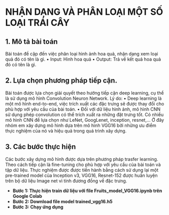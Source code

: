 <h1><b>NHẬN DẠNG VÀ PHÂN LOẠI MỘT SỐ LOẠI TRÁI CÂY</b></h1>
<h2><b>1. Mô tả bài toán</b></h2>
<p>
Bài toán đề cập đến việc phân loại hình ảnh hoa quả, nhận dạng xem loại quả đó có tên là gì. 
  •	Input: Hình hoa quả 
  •	Output: Trả về kết quả hoa quả đó có tên là gì.
</p>
<h2><b>2. Lựa chọn phương pháp tiếp cận.</b></h2>
<p>
Bài toán được lựa chọn giải quyết theo hướng tiếp cận deep learning, cụ thể là sử dụng mô hình Convolution Neuron Network.
Lý do:
  •	Deep learning là một mô hình end-to-end, việc trích xuất các đặc trưng sẽ được thay đổi cho phù hợp với yêu cầu của bài toán.
  •	Đối với dữ liệu hình ảnh, mô hình CNN sử dụng phép convolution có thể trích xuất ra những đặt trưng tốt.
  Có nhiều mô hình CNN để lựa chọn như LeNet, GoogLenet, inception, resnet,…
Ở đây nhóm em xây dựng mô hình dựa trên mô hình VGG16 bởi những ưu điểm thực nghiệm của nó và hiệu quả trong quá trình xây dựng.
</p>
<h2><b>3. Các bước thực hiện</b></h2>
Các bước xây dựng mô hình được dựa trên phương pháp trasfer learning. Theo cách tiếp cận là fine-tuning cho phù hợp với yêu cầu của bài toán và tập dữ liệu.
Thực nghiệm được được tiến hành bằng cách sử dụng lại một pre-trained model của Inception v3, VGG16, Resnet-152 được huấn luyện trên bộ dữ liệu Image net vì tính đương đồng về đặc trưng.
<ul>
  <li><b>Bước 1: Thực hiện train dữ liệu với file Fruits_model_VGG16.ipynb trên Google Colab </b></li>
  <li><b>Bước 2: Download file model trained_vgg16.h5</b></li>
  <li><b>Bước 3: Chạy ứng dụng</b></li>
</ul>